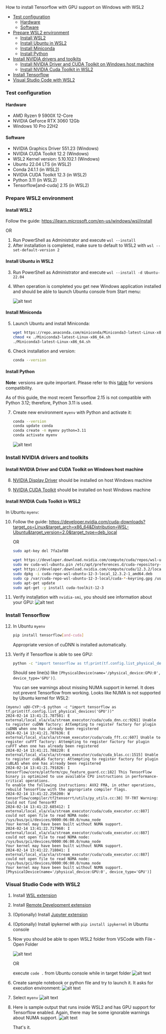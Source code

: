 How to install Tensorflow with GPU support on Windows with WSL2


- [Test configuration](#test-configuration)
  - [Hardware](#hardware)
  - [Software](#software)
- [Prepare WSL2 environment](#prepare-wsl2-environment)
  - [Install WSL2](#install-wsl2)
  - [Install Ubuntu in WSL2](#install-ubuntu-in-wsl2)
  - [Install Miniconda](#install-miniconda)
  - [Install Python](#install-python)
- [Install NVIDIA drivers and toolkits](#install-nvidia-drivers-and-toolkits)
  - [Install NVIDIA Driver and CUDA Toolkit on Windows host machine](#install-nvidia-driver-and-cuda-toolkit-on-windows-host-machine)
  - [Install NVIDIA Cuda Toolkit in WSL2](#install-nvidia-cuda-toolkit-in-wsl2)
- [Install Tensorflow](#install-tensorflow)
- [Visual Studio Code with WSL2](#visual-studio-code-with-wsl2)

### Test configuration
#### Hardware
- AMD Ryzen 9 5900X 12-Core
- NVIDIA GeForce RTX 3060 12Gb
- Windows 10 Pro 22H2

#### Software
- NVIDIA Graphics Driver 551.23 (Windows)
- NVIDIA CUDA Toolkit 12.2 (Windows)
- WSL2 Kernel version: 5.10.102.1 (Windows)
- Ubuntu 22.04 LTS (in WSL2)
- Conda 24.1.1 (in WSL2)
- NVIDIA CUDA Toolkit 12.3 (in WSL2)
- Python 3.11 (in WSL2)
- Tensorflow[and-cuda] 2.15 (in WSL2)

### Prepare WSL2 environment

#### Install WSL2
Follow the guide: https://learn.microsoft.com/en-us/windows/wsl/install

OR
1. Run PowerShell as Administrator and execute ```wsl --install```
2. After installation is completed, make sure to default to WSL2 with ```wsl --set-default-version 2```

#### Install Ubuntu in WSL2
3. Run PowerShell as Administrator and execute ```wsl --install -d Ubuntu-22.04```
4. When operation is completed you get new Windows application installed and should be able to launch Ubuntu console from Start menu:

   ![alt text](image.png)

#### Install Miniconda
5. Launch Ubuntu and install Miniconda:
    ```bash
    wget https://repo.anaconda.com/miniconda/Miniconda3-latest-Linux-x86_64.sh
    chmod +x ./Miniconda3-latest-Linux-x86_64.sh
    ./Miniconda3-latest-Linux-x86_64.sh
    ```
6. Check installation and version:
    ```bash
    conda --version
    ```

#### Install Python
**Note**: versions are quite important. Please refer to this [table](https://www.tensorflow.org/install/source#gpu) for versions compatibility.

As of this guide, the most recent Tensorflow 2.15 is not compatible with Python 3.12; therefore, Python 3.11 is used.

7. Create new environment `myenv` with Python and activate it:

    ```bash
    conda --version
    conda update conda
    conda create -n myenv python=3.11
    conda activate myenv
    ```
    ![alt text](image-1.png)

### Install NVIDIA drivers and toolkits

#### Install NVIDIA Driver and CUDA Toolkit on Windows host machine
8. [NVIDIA Display Driver](https://www.nvidia.com/download/index.aspx) should be installed on host Windows machine

9. [NVIDIA CUDA Toolkit](https://developer.nvidia.com/cuda-downloads?target_os=Windows&target_arch=x86_64) should be installed on host Windows machine

#### Install NVIDIA Cuda Toolkit in WSL2
    
In Ubuntu `myenv`:

10.  Follow the guide: https://developer.nvidia.com/cuda-downloads?target_os=Linux&target_arch=x86_64&Distribution=WSL-Ubuntu&target_version=2.0&target_type=deb_local

        OR
        ```bash
        sudo apt-key del 7fa2af80

        wget https://developer.download.nvidia.com/compute/cuda/repos/wsl-ubuntu/x86_64/cuda-wsl-ubuntu.pin
        sudo mv cuda-wsl-ubuntu.pin /etc/apt/preferences.d/cuda-repository-pin-600
        wget https://developer.download.nvidia.com/compute/cuda/12.3.2/local_installers/cuda-repo-wsl-ubuntu-12-3-local_12.3.2-1_amd64.deb
        sudo dpkg -i cuda-repo-wsl-ubuntu-12-3-local_12.3.2-1_amd64.deb
        sudo cp /var/cuda-repo-wsl-ubuntu-12-3-local/cuda-*-keyring.gpg /usr/share/keyrings/
        sudo apt-get update
        sudo apt-get -y install cuda-toolkit-12-3
        ```

11.  Verify installation with `nvidia-smi`, you should see information about your GPU:
![alt text](image-2.png)

### Install Tensorflow
12. In Ubuntu `myenv`
    ```bash
    pip install tensorflow[and-cuda]
    ```
    Appropriate version of cuDNN is installed automatically.
13. Verify if Tensorflow is able to see GPU:
    ```bash
    python -c "import tensorflow as tf;print(tf.config.list_physical_devices('GPU'))"
    ```
    Should see line(s) like `[PhysicalDevice(name='/physical_device:GPU:0', device_type='GPU')]`.
    
    You can see warnings about missing NUMA support in kernel. It does not prevent Tensorflow from working. Looks like NUMA is not supported by Ubuntu kernel for WSL2:
```
(myenv) u@U-CYP:~$ python -c "import tensorflow as tf;print(tf.config.list_physical_devices('GPU'))"
2024-02-14 13:41:21.787581: E external/local_xla/xla/stream_executor/cuda/cuda_dnn.cc:9261] Unable to register cuDNN factory: Attempting to register factory for plugin cuDNN when one has already been registered
2024-02-14 13:41:21.787636: E external/local_xla/xla/stream_executor/cuda/cuda_fft.cc:607] Unable to register cuFFT factory: Attempting to register factory for plugin cuFFT when one has already been registered
2024-02-14 13:41:21.788220: E external/local_xla/xla/stream_executor/cuda/cuda_blas.cc:1515] Unable to register cuBLAS factory: Attempting to register factory for plugin cuBLAS when one has already been registered
2024-02-14 13:41:21.791826: I tensorflow/core/platform/cpu_feature_guard.cc:182] This TensorFlow binary is optimized to use available CPU instructions in performance-critical operations.
To enable the following instructions: AVX2 FMA, in other operations, rebuild TensorFlow with the appropriate compiler flags.
2024-02-14 13:41:22.256200: W tensorflow/compiler/tf2tensorrt/utils/py_utils.cc:38] TF-TRT Warning: Could not find TensorRT
2024-02-14 13:41:22.685412: I external/local_xla/xla/stream_executor/cuda/cuda_executor.cc:887] could not open file to read NUMA node: /sys/bus/pci/devices/0000:06:00.0/numa_node
Your kernel may have been built without NUMA support.
2024-02-14 13:41:22.717960: I external/local_xla/xla/stream_executor/cuda/cuda_executor.cc:887] could not open file to read NUMA node: /sys/bus/pci/devices/0000:06:00.0/numa_node
Your kernel may have been built without NUMA support.
2024-02-14 13:41:22.718041: I external/local_xla/xla/stream_executor/cuda/cuda_executor.cc:887] could not open file to read NUMA node: /sys/bus/pci/devices/0000:06:00.0/numa_node
Your kernel may have been built without NUMA support.
[PhysicalDevice(name='/physical_device:GPU:0', device_type='GPU')]
```

### Visual Studio Code with WSL2
1. Install [WSL extension](vscode:extension/ms-vscode-remote.remote-wsl)
2. Install [Remote Development extension](vscode:extension/ms-vscode-remote.remote-wsl)
3. (Optionally) Install [Jupyter extension](vscode:extension/ms-toolsai.jupyter)
4. (Optionally) Install ipykernel with `pip install ipykernel` in Ubuntu console
5. Now you should be able to open WSL2 folder from VSCode with File - Open Folder
   
   ![alt text](image-3.png)
   
   OR

   execute `code .` from Ubuntu console while in target folder
   ![alt text](image-4.png)
6. Create sample notebook or python file and try to launch it. It asks for execution environment:
   ![alt text](image-5.png)


7. Select `myenv`
   ![alt text](image-6.png)

8. Here is sample output that runs inside WSL2 and has GPU support for Tensorflow enabled. Again, there may be some ignorable warnings about NUMA support.
   ![alt text](image-7.png)

    That's it.
